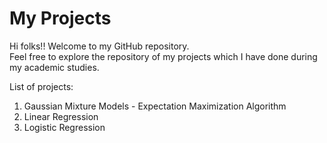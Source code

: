 # My Projects

Hi folks!! Welcome to my GitHub repository.   
Feel free to explore the repository of my projects which I have done during my academic studies.

List of projects:  
1. Gaussian Mixture Models - Expectation Maximization Algorithm
2. Linear Regression
3. Logistic Regression

